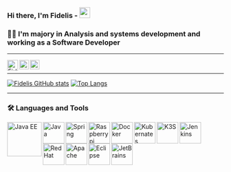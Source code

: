 ### Hi there, I'm Fidelis - <img src="https://media.giphy.com/media/hvRJCLFzcasrR4ia7z/giphy.gif" width="25px" height="25px">
### 🧔🏻 I'm majory in Analysis and systems development and working as a Software Developer

<!-- Spacer Horizontal -->
----------------------
<p>
<a href="mailto:fidelis.solucoes@gmail.com">
  <img align="left" alt="Fidelis | Gmail" width="25px" src="https://upload.wikimedia.org/wikipedia/commons/7/7e/Gmail_icon_%282020%29.svg" />
</a>

<a href="https://www.linkedin.com/in/fidelis-guimaraes/">
  <img align="left" alt="Fidelis Guimarães | LinkedIN" width="22px" src="https://raw.githubusercontent.com/peterthehan/peterthehan/master/assets/linkedin.svg" />
</a>

<a href="https://www.instagram.com/guimaraesfidelis">
  <img align="left" alt="Fidelis Guimarães | Instagram" width="22px" src="https://upload.wikimedia.org/wikipedia/commons/9/96/Instagram.svg" />
</a><br>
</p>

<!-- Spacer Horizontal -->
----------------------

[![Fidelis GitHub stats](https://github-readme-stats.vercel.app/api?username=fidelisfelipe&count_private=true&show_icons=true&theme=tokyonight)](https://github.com/fidelisfelipe/github-readme-stats)
[![Top Langs](https://github-readme-stats.vercel.app/api/top-langs/?username=fidelisfelipe&hide=javascript,html,css&layout=compact&theme=tokyonight)](https://github.com/fidelisfelipe/github-readme-stats)

<!-- Spacer Horizontal -->
----------------------

### 🛠 Languages and Tools
<!-- Editors -->
<img align="left" alt="Java EE" width="80px" src="http://www.ontp.net/wp-content/uploads/2013/06/javaee.png" />
<img align="left" alt="Java" width="50px" src="https://www.vectorlogo.zone/logos/java/java-icon.svg" />
<img align="left" alt="Spring" width="50px" src="https://www.vectorlogo.zone/logos/springio/springio-icon.svg" />
<img align="left" alt="Raspberrypi" width="50px" src="https://www.vectorlogo.zone/logos/raspberrypi/raspberrypi-icon.svg" />
<img align="left" alt="Docker" width="50px" src="https://www.vectorlogo.zone/logos/docker/docker-icon.svg" />
<img align="left" alt="Kubernates" width="50px" src="https://www.vectorlogo.zone/logos/kubernetes/kubernetes-icon.svg" />
<img align="left" alt="K3S" width="50px" src="https://www.starkandwayne.com/wp-content/uploads/trying-tiny-k3s-on-google-cloud-with-k3sup.jpg" />
<img align="left" alt="Jenkins" width="50px" src="https://www.vectorlogo.zone/logos/jenkins/jenkins-icon.svg" />
<img align="left" alt="RedHat" width="50px" src="https://www.vectorlogo.zone/logos/redhat/redhat-icon.svg" />
<img align="left" alt="Apache" width="50px" src="https://www.vectorlogo.zone/logos/apache/apache-icon.svg" />
<img align="left" alt="Eclipse" width="50px" src="https://www.vectorlogo.zone/logos/eclipse/eclipse-icon.svg" />
<img align="left" alt="JetBrains" width="50px" src="https://www.vectorlogo.zone/logos/jetbrains/jetbrains-icon.svg" />


[gmail]: mailto:fidelis.solucoes@gmail.com
[instagram]: https://instagram.com/guimaraesfidelis
[linkedin]: https://linkedin.com/in/fidelis-guimaraes




